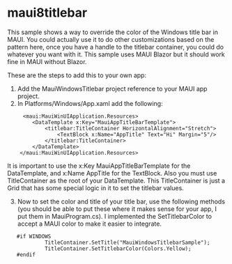 # maui8titlebar

This sample shows a way to override the color of the Windows title bar in MAUI. You could actually use it to do other customizations based on the pattern here, once you have a handle to the titlebar container, you could do whatever you want with it. This sample uses MAUI Blazor but it should work fine in MAUI without Blazor.

These are the steps to add this to your own app:

1. Add the MauiWindowsTitlebar project reference to your MAUI app project.
2. In Platforms/Windows/App.xaml add the following:

```
     <maui:MauiWinUIApplication.Resources>
        <DataTemplate x:Key="MauiAppTitleBarTemplate">
            <titlebar:TitleContainer HorizontalAlignment="Stretch">
                <TextBlock x:Name="AppTitle" Text="Hi" Margin="5"/>
            </titlebar:TitleContainer>
        </DataTemplate>
    </maui:MauiWinUIApplication.Resources>
```

   It is important to use the x:Key MauiAppTitleBarTemplate for the DataTemplate, and x:Name AppTitle for the TextBlock. Also you must use TitleContainer as the root of your DataTemplate. This TitleContainer is just a Grid that has some special logic in it to set the titlebar values.

3. Now to set the color and title of your title bar, use the following methods (you should be able to put these where it makes sense for your app, I put them in MauiProgram.cs). I implemented the SetTitlebarColor to accept a MAUI color to make it easier to integrate.

```
   #if WINDOWS
            TitleContainer.SetTitle("MauiWindowsTitlebarSample");
            TitleContainer.SetTitlebarColor(Colors.Yellow);
   #endif
```
